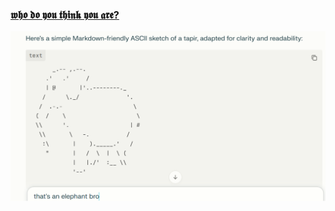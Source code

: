 ### [𝖜𝖍𝖔 𝖉𝖔 𝖞𝖔𝖚 𝖙𝖍𝖎𝖓𝖐 𝖞𝖔𝖚 𝖆𝖗𝖊?](https://github.com/tapir-mirror/presentation)

![A beautiful tapir](../tapir.png)
